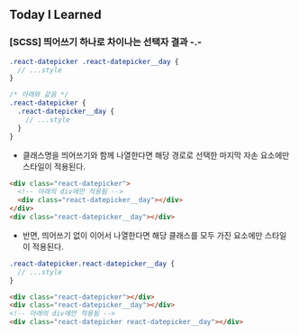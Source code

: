## Today I Learned

### [SCSS] 띄어쓰기 하나로 차이나는 선택자 결과 -.-

```scss
.react-datepicker .react-datepicker__day {
  // ...style
}

/* 아래와 같음 */
.react-datepicker {
  .react-datepicker__day {
    // ...style
  }
}
```

- 클래스명을 띄어쓰기와 함께 나열한다면 해당 경로로 선택한 마지막 자손 요소에만 스타일이 적용된다.

```html
<div class="react-datepicker">
  <!-- 아래의 div에만 적용됨 -->
  <div class="react-datepicker__day"></div>
</div>
<div class="react-datepicker__day"></div>
```

- 반면, 띄어쓰기 없이 이어서 나열한다면 해당 클래스를 모두 가진 요소에만 스타일이 적용된다.

```scss
.react-datepicker.react-datepicker__day {
  // ...style
}
```

```html
<div class="react-datepicker"></div>
<div class="react-datepicker__day"></div>
<!-- 아래의 div에만 적용됨 -->
<div class="react-datepicker react-datepicker__day"></div>
```
